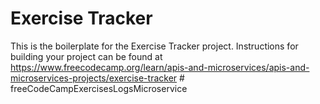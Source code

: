 # Exercise Tracker

This is the boilerplate for the Exercise Tracker project. Instructions for building your project can be found at https://www.freecodecamp.org/learn/apis-and-microservices/apis-and-microservices-projects/exercise-tracker
#   f r e e C o d e C a m p E x e r c i s e s L o g s M i c r o s e r v i c e  
 